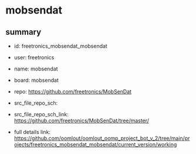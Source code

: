 # mobsendat
 
## summary 
* id: freetronics_mobsendat_mobsendat
* user: freetronics
* name: mobsendat
* board: mobsendat
* repo: https://github.com/freetronics/MobSenDat



* src_file_repo_sch: 
* src_file_repo_sch_link: https://github.com/freetronics/MobSenDat/tree/master/
* full details link: https://github.com/oomlout/oomlout_oomp_project_bot_v_2/tree/main/projects/freetronics_mobsendat_mobsendat/current_version/working  






